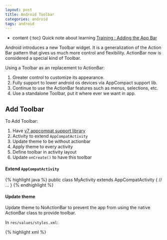```yaml
---
layout: post
title: Android Toolbar
categories: android
tags: android
---
```

* content
{:toc}
Quick note about learning [Training : Adding the App Bar](https://developer.android.com/training/appbar/index.html)

Android introduces a new Toolbar widget. It is a generalization of the Action Bar pattern that gives us much more control and flexibility. ActionBar now is considered a special kind of Toolbar.

Using a Toolbar as an replacement to ActionBar:

1. Greater control to customize its appearance.
2. Fully support to lower android os devices via AppCompact support lib.
3. Continue to use the ActionBar features such as menus, selections, etc. 
4. Use a standalone Toolbar, put it where ever we want in app.

## Add Toolbar

To Add Toolbar:

1. Have [v7 appcompat support library](https://developer.android.com/topic/libraries/support-library/features.html#v7-appcompat)
2. Activity to extend `AppCompatActivity`
3. Update theme to be without actionbar
4. Apply theme to every activity
5. Define toolbar in activity layout
6. Update `onCreate()` to have this toolbar

#### Extend `AppCompatActivity`

{% highlight java %}
public class MyActivity extends AppCompatActivity {
    // ...
}
{% endhighlight %}

#### Update theme

Update theme to NoActionBar to prevent the app from using the native ActionBar class to provide toolbar.

In `res/values/styles.xml`:

{% highlight xml %}
<!-- Theme for activity -->
<style name="AppTheme.NoActionBar">
    <item name="windowActionBar">false</item>
    <item name="windowNoTitle">true</item>
</style>

<!-- Theme for toolbar -->
<style name="AppTheme.AppBarOverlay" parent="ThemeOverlay.AppCompat.Dark.ActionBar" />

<!-- Theme for toolbar popup menu -->
<style name="AppTheme.PopupOverlay" parent="ThemeOverlay.AppCompat.Light" />
{% endhighlight %}

#### Update `AndroidManifest.xml`

Make sure all `<activity>` has the AppTheme.`NoActionBar` theme 

{% highlight xml %}
android:theme="@style/AppTheme.NoActionBar"
{% endhighlight %}

#### Update activity layout

* `android:theme` sets theme for the whole toolbar.
* `app:popupTheme` sets theme for the toolbar overflow menu.

{% highlight xml %}
<android.support.v7.widget.Toolbar
   android:id="@+id/my_toolbar"
   android:layout_width="match_parent"
   android:layout_height="?attr/actionBarSize"
   android:background="?attr/colorPrimary"
   android:elevation="4dp"
   android:theme="@style/ThemeOverlay.AppCompat.ActionBar"
   app:popupTheme="@style/ThemeOverlay.AppCompat.Light"/> 
{% endhighlight %}

> Elevation 4dp is recommanded by [Material Design specification](https://www.google.com/design/spec/what-is-material/elevation-shadows.html#elevation-shadows-shadows) 

#### Update `onCreate()`

{% highlight java %}
@Override
protected void onCreate(Bundle savedInstanceState) {
    super.onCreate(savedInstanceState);
    setContentView(R.layout.activity_my);

    Toolbar myToolbar = (Toolbar) findViewById(R.id.my_toolbar);
    setSupportActionBar(myToolbar);
} 
{% endhighlight %}

## Add Action Buttons

To add action buttons:
 
1. Update menu layout xml in `res/menu/` to have this button
2. Update `onOptionsItemSelected()` to add listener

#### Update menu layout xml

Button will appear directly in toolbar or in overflow menu according to:

* `app:showAsAction="ifRoom"` - button will be displayed on toolbar if there is enough room in the toolbar; if not, it will be in overflow menu.
* `app:showAsAction="never"` - Only in the overflow menu.

{% highlight xml %}
<menu xmlns:android="http://schemas.android.com/apk/res/android"
    xmlns:app="http://schemas.android.com/apk/res-auto"
    xmlns:tools="http://schemas.android.com/tools"
    tools:context="com.example.chuandong.myapplication.MainActivity">

    <!-- in toolbar if there is room -->
    <item
        android:id="@+id/item_a"
        android:icon="@mipmap/ic_launcher"
        android:title="@string/action_settings"
        app:showAsAction="ifRoom"/>

    <!-- in overflow menu -->
    <item
        android:id="@+id/item_b"
        android:orderIncategories="100"
        android:title="@string/action_settings"
        app:showAsAction="never" />

</menu>
{% endhighlight %}

#### Update `onOptionsItemSelected()` to add Listener

{% highlight java %}
@Override
public boolean onOptionsItemSelected(MenuItem item) {

    switch (item.getItemId()) {
        case R.id.item_a:
            // ToDo
            return true;

        case R.id.item_b:
            // ToDo
            return true;

        default:
            // ToDo
            return super.onOptionsItemSelected(item);

    }
}
{% endhighlight %}

### Adding an Up Action

Up button in toolbar is for all activities (except the main one) to **navigate to the parent activity**.

Two steps:

1. Declare a Parent Activity
2. Enable the Up button for an activity

#### Declare a Parent Activity

In `AndroidManifest.xml`:

* For higher than Android 4.1 (API level 16), using `android:parentActivityName`.
* For older version, using `<meta-data>` name-value pair, where name is `android.support.PARENT_ACTIVITY` with value the name of the parent activity.

{% highlight xml %}
<application ... >
    ...

    <!-- The main/home activity (it has no parent activity) -->
    <activity
        android:name="com.example.myfirstapp.MainActivity" ...>
        ...
    </activity>

    <!-- A child of the main activity -->
    <activity
        android:name="com.example.myfirstapp.MyChildActivity"
        android:label="@string/title_activity_child"
        android:parentActivityName="com.example.myfirstapp.MainActivity" >

        <!-- Parent activity meta-data to support 4.0 and lower -->
        <meta-data
            android:name="android.support.PARENT_ACTIVITY"
            android:value="com.example.myfirstapp.MainActivity" />
    </activity>
</application>
{% endhighlight %}

#### Enable Up button

{% highlight java %}
@Override
protected void onCreate(Bundle savedInstanceState) {
    super.onCreate(savedInstanceState);
    setContentView(R.layout.activity_my);

    Toolbar myToolbar = (Toolbar) findViewById(R.id.my_toolbar);
    setSupportActionBar(myToolbar);

    // Get a support ActionBar corresponding to this toolbar
    ActionBar actionbar = getSupportActionBar();

    // Enable the Up button
    actionbar.setDisplayHomeAsUpEnabled(true);
} 
{% endhighlight %}

## Action Views

It is an action providing rich functionality. For example, a search action view allows the user to type their search text in toolbar, without having to change activities or fragments.

1. Add `<item>` in toolbar menu resource
2. Update `onCreateOptionsMenu()` to add event listener

#### Update toolbar menu resource

To add an action view, create an `<item>` element in the toolbar's menu resource. Then add one of the following two attributes to the element:

* `actionViewClass` - The class of a widget that implements the action.
* `actionLayout` - A layout resource describing the action's components.

Set `showAsAction` to either `ifRoom|collapseActionView` or `never|collapseActionView`. 

The `collapseActionView` indicates how to display the widget when the user is not interacting with it: If the widget is on toolbar, the app should display the widget as an icon. If the widget is in the overflow menu, the app should display the widget as a menu item. When the user interacts with the action view, it expands to fill toolbar.

{% highlight xml %}
<item android:id="@+id/action_search"
     android:title="@string/action_search"
     android:icon="@drawable/ic_search"
     app:showAsAction="ifRoom|collapseActionView"
     app:actionViewClass="android.support.v7.widget.SearchView" />
{% endhighlight %}     
     
#### Update `onCreateOptionsMenu()`

Update `onCreateOptionsMenu()` in activity to add event listener

{% highlight java %}
@Override
public boolean onCreateOptionsMenu(Menu menu) {
    getMenuInflater().inflate(R.menu.main_activity_actions, menu);

    MenuItem searchItem = menu.findItem(R.id.action_search);
    SearchView searchView =
            (SearchView) MenuItemCompat.getActionView(searchItem);

    // Configure the search info and add any event listeners...

    return super.onCreateOptionsMenu(menu);
}
{% endhighlight %}

#### Listener to action view collapse/expanded

If we want to do something when action view collapses/expands:

1. Define and override `OnActionExpandListener`
2. Add this listener to action view item

{% highlight java %}
@Override
public boolean onCreateOptionsMenu(Menu menu) {
    getMenuInflater().inflate(R.menu.options, menu);
    // ...

    // Define the listener
    OnActionExpandListener expandListener = new OnActionExpandListener() {
        @Override
        public boolean onMenuItemActionCollapse(MenuItem item) {
            // Do something when action item collapses
            return true;  // Return true to collapse action view
        }

        @Override
        public boolean onMenuItemActionExpand(MenuItem item) {
            // Do something when expanded
            return true;  // Return true to expand action view
        }
    };

    // Get the MenuItem for the action item
    MenuItem actionMenuItem = menu.findItem(R.id.myActionItem);

    // Assign the listener to that action item
    MenuItemCompat.setOnActionExpandListener(actionMenuItem, expandListener);

    // Any other things you have to do when creating the options menu…

    return true;
}
{% endhighlight %}

## Action Providers

It is an action with its own customized layout. When user clicks it, the action provider controls the action's behavior in any way we want. For example, the action provider might respond to a click by displaying a menu.

{% highlight xml %}
<item android:id="@+id/action_share"
    android:title="@string/share"
    app:showAsAction="ifRoom"
    app:actionProviderClass="android.support.v7.widget.ShareActionProvider"/>
{% endhighlight %}

To create a custom action provider, see [here](https://developer.android.com/reference/android/support/v4/view/ActionProvider.html). 

To configure a ShareActionProvider, see [here](https://developer.android.com/reference/android/support/v7/widget/ShareActionProvider.html).

## Ref

* [What is the difference between Action Bar and newly introduced Toolbar?](http://stackoverflow.com/questions/27665018/what-is-the-difference-between-action-bar-and-newly-introduced-toolbar)